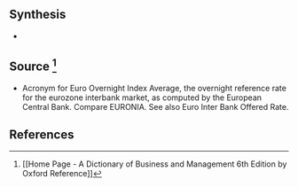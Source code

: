 ## Synthesis
- 
## Source [^1]
- Acronym for Euro Overnight Index Average, the overnight reference rate for the eurozone interbank market, as computed by the European Central Bank. Compare EURONIA. See also Euro Inter Bank Offered Rate.
## References

[^1]: [[Home Page - A Dictionary of Business and Management 6th Edition by Oxford Reference]]